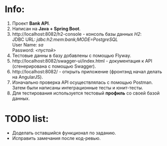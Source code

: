 # Info:
1. Проект **Bank API**.
2. Написан на **Java + Spring Boot**.
3. http://localhost:8082/h2-console - консоль базы данных _H2_:  
JDBC URL: _jdbc:h2:mem:bank;MODE=PostgreSQL_  
User Name: _sa_  
Password: _<пустой>_
4. Тестовые данны в базу добавлены с помощью Flyway. 
5. http://localhost:8082/swagger-ui/index.html - документация к API (сгенерирована с помощью Swagger).
6. http://localhost:8082/ - открыть приложение (фронтэнд начал делать на AngularJS).
7. Изначально проверка API осуществлялась с помощью Postman. Затем были написаны интеграционные тесты и юнит-тесты.
8. Для тестирования используется тестовый **профиль** со своей базой данных.

# TODO list:
- Доделать оставшийся функционал по заданию.
- Исправить замечания после код-ревью.
